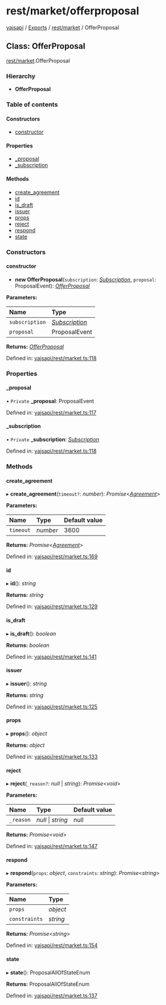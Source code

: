 # rest/market/offerproposal

[yajsapi](https://github.com/golemfactory/yagna-docs/tree/9699eb3e934dbc2c15063c37bc7a317a2c47fef4/yajsapi/README.md) / [Exports](https://github.com/golemfactory/yagna-docs/tree/9699eb3e934dbc2c15063c37bc7a317a2c47fef4/yajsapi/modules.md) / [rest/market](../yajsapi-2/rest_market.md) / OfferProposal

## Class: OfferProposal

[rest/market](../yajsapi-2/rest_market.md).OfferProposal

### Hierarchy

* **OfferProposal**

### Table of contents

#### Constructors

* [constructor](rest_market.offerproposal.md#constructor)

#### Properties

* [\_proposal](rest_market.offerproposal.md#_proposal)
* [\_subscription](rest_market.offerproposal.md#_subscription)

#### Methods

* [create\_agreement](rest_market.offerproposal.md#create_agreement)
* [id](rest_market.offerproposal.md#id)
* [is\_draft](rest_market.offerproposal.md#is_draft)
* [issuer](rest_market.offerproposal.md#issuer)
* [props](rest_market.offerproposal.md#props)
* [reject](rest_market.offerproposal.md#reject)
* [respond](rest_market.offerproposal.md#respond)
* [state](rest_market.offerproposal.md#state)

### Constructors

#### constructor

+ **new OfferProposal**\(`subscription`: [_Subscription_](rest_market.subscription.md), `proposal`: ProposalEvent\): [_OfferProposal_](rest_market.offerproposal.md)

**Parameters:**

| Name | Type |
| :--- | :--- |
| `subscription` | [_Subscription_](rest_market.subscription.md) |
| `proposal` | ProposalEvent |

**Returns:** [_OfferProposal_](rest_market.offerproposal.md)

Defined in: [yajsapi/rest/market.ts:118](https://github.com/golemfactory/yajsapi/blob/0a8d8c8/yajsapi/rest/market.ts#L118)

### Properties

#### \_proposal

• `Private` **\_proposal**: ProposalEvent

Defined in: [yajsapi/rest/market.ts:117](https://github.com/golemfactory/yajsapi/blob/0a8d8c8/yajsapi/rest/market.ts#L117)

#### \_subscription

• `Private` **\_subscription**: [_Subscription_](rest_market.subscription.md)

Defined in: [yajsapi/rest/market.ts:118](https://github.com/golemfactory/yajsapi/blob/0a8d8c8/yajsapi/rest/market.ts#L118)

### Methods

#### create\_agreement

▸ **create\_agreement**\(`timeout?`: _number_\): _Promise_&lt;[_Agreement_](rest_market.agreement.md)&gt;

**Parameters:**

| Name | Type | Default value |
| :--- | :--- | :--- |
| `timeout` | _number_ | 3600 |

**Returns:** _Promise_&lt;[_Agreement_](rest_market.agreement.md)&gt;

Defined in: [yajsapi/rest/market.ts:169](https://github.com/golemfactory/yajsapi/blob/0a8d8c8/yajsapi/rest/market.ts#L169)

#### id

▸ **id**\(\): _string_

**Returns:** _string_

Defined in: [yajsapi/rest/market.ts:129](https://github.com/golemfactory/yajsapi/blob/0a8d8c8/yajsapi/rest/market.ts#L129)

#### is\_draft

▸ **is\_draft**\(\): _boolean_

**Returns:** _boolean_

Defined in: [yajsapi/rest/market.ts:141](https://github.com/golemfactory/yajsapi/blob/0a8d8c8/yajsapi/rest/market.ts#L141)

#### issuer

▸ **issuer**\(\): _string_

**Returns:** _string_

Defined in: [yajsapi/rest/market.ts:125](https://github.com/golemfactory/yajsapi/blob/0a8d8c8/yajsapi/rest/market.ts#L125)

#### props

▸ **props**\(\): _object_

**Returns:** _object_

Defined in: [yajsapi/rest/market.ts:133](https://github.com/golemfactory/yajsapi/blob/0a8d8c8/yajsapi/rest/market.ts#L133)

#### reject

▸ **reject**\(`_reason?`: _null_ \| _string_\): _Promise_&lt;_void_&gt;

**Parameters:**

| Name | Type | Default value |
| :--- | :--- | :--- |
| `_reason` | _null_ \| _string_ | null |

**Returns:** _Promise_&lt;_void_&gt;

Defined in: [yajsapi/rest/market.ts:147](https://github.com/golemfactory/yajsapi/blob/0a8d8c8/yajsapi/rest/market.ts#L147)

#### respond

▸ **respond**\(`props`: _object_, `constraints`: _string_\): _Promise_&lt;_string_&gt;

**Parameters:**

| Name | Type |
| :--- | :--- |
| `props` | _object_ |
| `constraints` | _string_ |

**Returns:** _Promise_&lt;_string_&gt;

Defined in: [yajsapi/rest/market.ts:154](https://github.com/golemfactory/yajsapi/blob/0a8d8c8/yajsapi/rest/market.ts#L154)

#### state

▸ **state**\(\): ProposalAllOfStateEnum

**Returns:** ProposalAllOfStateEnum

Defined in: [yajsapi/rest/market.ts:137](https://github.com/golemfactory/yajsapi/blob/0a8d8c8/yajsapi/rest/market.ts#L137)

